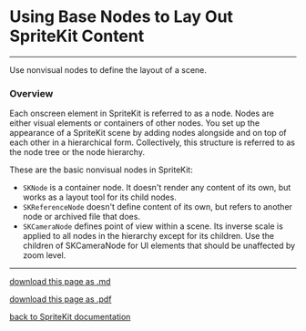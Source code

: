 # Using Base Nodes to Lay Out SpriteKit Content

------------------

Use nonvisual nodes to define the layout of a scene.

### Overview

Each onscreen element in SpriteKit is referred to as a node. Nodes are either visual elements or containers of other nodes. You set up the appearance of a SpriteKit scene by adding nodes alongside and on top of each other in a hierarchical form. Collectively, this structure is referred to as the node tree or the node hierarchy.


These are the basic nonvisual nodes in SpriteKit:

- `SKNode` is a container node. It doesn't render any content of its own, but works as a layout tool for its child nodes.
- `SKReferenceNode` doesn't define content of its own, but refers to another node or archived file that does.
- `SKCameraNode` defines point of view within a scene. Its inverse scale is applied to all nodes in the hierarchy except for its children. Use the children of SKCameraNode for UI elements that should be unaffected by zoom level.

---------------------

[download this page as .md](https://raw.githubusercontent.com/retrokid/retrokid.github.io/master/tech_notes/spritekit_documentation/010-nodesforscenebuilding-using-base-nodes-to-lay-out-spritekit-content.md)

[download this page as .pdf](https://github.com/retrokid/retrokid.github.io/raw/master/tech_notes/spritekit_documentation/010-nodesforscenebuilding-using-base-nodes-to-lay-out-spritekit-content.pdf)

[back to SpriteKit documentation](./spritekit-documentation)
